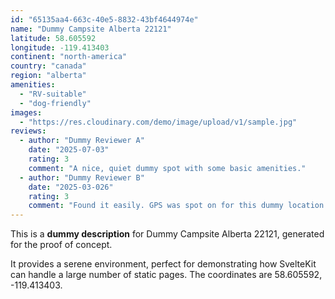 ```yaml
---
id: "65135aa4-663c-40e5-8832-43bf4644974e"
name: "Dummy Campsite Alberta 22121"
latitude: 58.605592
longitude: -119.413403
continent: "north-america"
country: "canada"
region: "alberta"
amenities:
  - "RV-suitable"
  - "dog-friendly"
images:
  - "https://res.cloudinary.com/demo/image/upload/v1/sample.jpg"
reviews:
  - author: "Dummy Reviewer A"
    date: "2025-07-03"
    rating: 3
    comment: "A nice, quiet dummy spot with some basic amenities."
  - author: "Dummy Reviewer B"
    date: "2025-03-026"
    rating: 3
    comment: "Found it easily. GPS was spot on for this dummy location."
---
```


This is a **dummy description** for Dummy Campsite Alberta 22121, generated for the proof of concept.

It provides a serene environment, perfect for demonstrating how SvelteKit can handle a large number of static pages. The coordinates are 58.605592, -119.413403.
